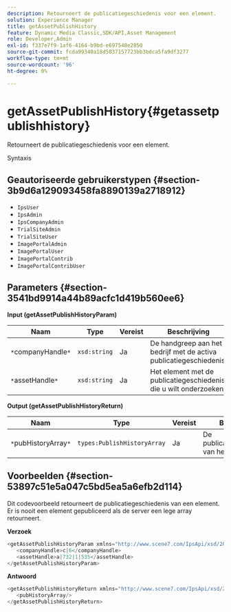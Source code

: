 ```yaml
---
description: Retourneert de publicatiegeschiedenis voor een element.
solution: Experience Manager
title: getAssetPublishHistory
feature: Dynamic Media Classic,SDK/API,Asset Management
role: Developer,Admin
exl-id: f337e7f9-1af6-4164-b9bd-e697548e2850
source-git-commit: fcda99340a18d5037157723bb3bdca5fa9df3277
workflow-type: tm+mt
source-wordcount: '96'
ht-degree: 0%

---
```


# getAssetPublishHistory{#getassetpublishhistory}

Retourneert de publicatiegeschiedenis voor een element.

Syntaxis

## Geautoriseerde gebruikerstypen {#section-3b9d6a129093458fa8890139a2718912}

* `IpsUser`
* `IpsAdmin`
* `IpsCompanyAdmin`
* `TrialSiteAdmin`
* `TrialSiteUser`
* `ImagePortalAdmin`
* `ImagePortalUser`
* `ImagePortalContrib`
* `ImagePortalContribUser`

## Parameters {#section-3541bd9914a44b89acfc1d419b560ee6}

**Input (getAssetPublishHistoryParam)**

| Naam | Type | Vereist | Beschrijving |
|---|---|---|---|
| `*`companyHandle`*` | `xsd:string` | Ja | De handgreep aan het bedrijf met de activa publicatiegeschiedenis. |
| `*`assetHandle`*` | `xsd:string` | Ja | Het element met de publicatiegeschiedenis die u wilt onderzoeken. |

**Output (getAssetPublishHistoryReturn)**

| Naam | Type | Vereist | Beschrijving |
|---|---|---|---|
| `*`pubHistoryArray`*` | `types:PublishHistoryArray` | Ja | De publicatiegeschiedenis van het element. |

## Voorbeelden {#section-53897c51e5a047c5bd5ea5a6efb2d114}

Dit codevoorbeeld retourneert de publicatiegeschiedenis van een element. Er is nooit een element gepubliceerd als de server een lege array retourneert.

**Verzoek**

```java
<getAssetPublishHistoryParam xmlns="http://www.scene7.com/IpsApi/xsd/2008-01-15">
   <companyHandle>c|6</companyHandle>
   <assetHandle>a|732|1|535</assetHandle>
</getAssetPublishHistoryParam>
```

**Antwoord**

```java
<getAssetPublishHistoryReturn xmlns="http://www.scene7.com/IpsApi/xsd/2008-01-15">
   <pubHistoryArray/>
</getAssetPublishHistoryReturn>
```
